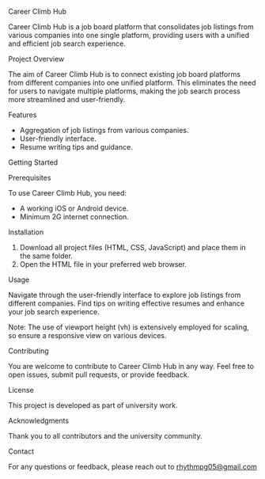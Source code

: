 Career Climb Hub

Career Climb Hub is a job board platform that consolidates job listings from various companies into one single platform, providing users with a unified and efficient job search experience.

Project Overview

The aim of Career Climb Hub is to connect existing job board platforms from different companies into one unified platform. This eliminates the need for users to navigate multiple platforms, making the job search process more streamlined and user-friendly.

 Features

- Aggregation of job listings from various companies.
- User-friendly interface.
- Resume writing tips and guidance.

Getting Started

Prerequisites

To use Career Climb Hub, you need:
- A working iOS or Android device.
- Minimum 2G internet connection.

Installation

1. Download all project files (HTML, CSS, JavaScript) and place them in the same folder.
2. Open the HTML file in your preferred web browser.

Usage

Navigate through the user-friendly interface to explore job listings from different companies. Find tips on writing effective resumes and enhance your job search experience.

Note: The use of viewport height (vh) is extensively employed for scaling, so ensure a responsive view on various devices.

Contributing

You are welcome to contribute to Career Climb Hub in any way. Feel free to open issues, submit pull requests, or provide feedback.

License

This project is developed as part of university work.

Acknowledgments

Thank you to all contributors and the university community.

Contact

For any questions or feedback, please reach out to
 rhythmpg05@gmail.com
